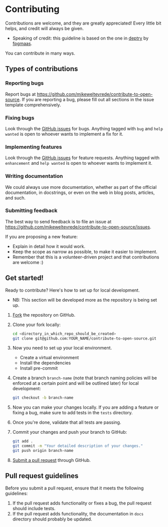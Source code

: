 # Contributing
Contributions are welcome, and they are greatly appreciated! Every little bit helps, and credit will always be given.
- Speaking of credit: this guideline is based on the one in [deptry](https://github.com/fpgmaas/deptry/blob/main/docs/contributing.md) by [fpgmaas](https://github.com/fpgmaas).

You can contribute in many ways.

## Types of contributions

### Reporting bugs
Report bugs at https://github.com/mikeweltevrede/contribute-to-open-source. If you are reporting a bug, please fill out all sections in the issue template comprehensively.

### Fixing bugs
Look through the [GitHub issues](https://github.com/mikeweltevrede/contribute-to-open-source/issues) for bugs. Anything tagged with `bug` and `help wanted` is open to whoever wants to implement a fix for it.

### Implementing features
Look through the [GitHub issues](https://github.com/mikeweltevrede/contribute-to-open-source/issues) for feature requests. Anything tagged with `enhancement` and `help wanted` is open to whoever wants to implement it.

### Writing documentation
We could always use more documentation, whether as part of the official documentation, in docstrings, or even on the web in blog posts, articles, and such.

### Submitting feedback
The best way to send feedback is to file an issue at https://github.com/mikeweltevrede/contribute-to-open-source/issues.

If you are proposing a new feature:
* Explain in detail how it would work.
* Keep the scope as narrow as possible, to make it easier to implement.
* Remember that this is a volunteer-driven project and that contributions are welcome :)

## Get started!
Ready to contribute? Here's how to set up for local development.
- NB: This section will be developed more as the repository is being set up.

1. [Fork](https://github.com/mikeweltevrede/contribute-to-open-source/fork) the repository on GitHub.

1. Clone your fork locally:
    ```bash
    cd <directory_in_which_repo_should_be_created>
    git clone git@github.com:YOUR_NAME/contribute-to-open-source.git
    ```

1. Now you need to set up your local environment.
   - Create a virtual environment
   - Install the dependencies
   - Install pre-commit

1. Create a branch `branch-name` (note that branch naming policies will be enforced at a certain point and will be outlined later) for local development:
    ```bash
    git checkout -b branch-name
    ```

1. Now you can make your changes locally. If you are adding a feature or fixing a bug, make sure to add tests in the `tests` directory.

1. Once you're done, validate that all tests are passing.

1. Commit your changes and push your branch to GitHub:
    ```bash
    git add .
    git commit -m "Your detailed description of your changes."
    git push origin branch-name
    ```

1. [Submit a pull request](https://github.com/mikeweltevrede/contribute-to-open-source/pulls) through GitHub.

## Pull request guidelines
Before you submit a pull request, ensure that it meets the following guidelines:

1. If the pull request adds functionality or fixes a bug, the pull request should include tests.
2. If the pull request adds functionality, the documentation in `docs` directory should probably be updated.
